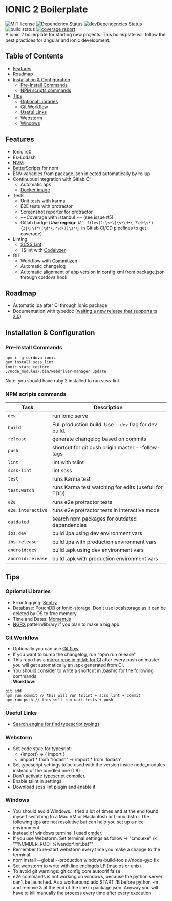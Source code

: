 # IONIC 2 Boilerplate
 [![MIT license](http://img.shields.io/badge/license-MIT-brightgreen.svg)](http://opensource.org/licenses/MIT) [![Dependency Status](https://david-dm.org/marcoturi/ionic2-boilerplate.svg)](https://david-dm.org/marcoturi/ionic2-boilerplate) [![devDependencies Status](https://david-dm.org/marcoturi/ionic2-boilerplate/dev-status.svg)](https://david-dm.org/marcoturi/ionic2-boilerplate?type=dev) ![build status](https://gitlab.com/marco_turi/ionic2-boilerplate/badges/master/build.svg) [![coverage report](https://gitlab.com/marco_turi/ionic2-boilerplate/badges/master/coverage.svg)](https://gitlab.com/marco_turi/ionic2-boilerplate/commits/master)
<br>A ionic 2 boilerplate for starting new projects. This boilerplate will follow the best practices for angular and ionic development.

## Table of Contents
- [Features](#features)
- [Roadmap](#Roadmap)
- [Installation & Configuration](#installation)
    - [Pre-Install Commands](#pre-install)
    - [NPM scripts commands](#npm-scripts)
- [Tips](#Tips)
    - [Optional Libraries](#optional-libraries)
    - [Git Workflow](#git-workflow)
    - [Useful Links](#links)
    - [Webstorm](#webstorm)
    - [Windows](#windows)

## Features
- Ionic rc0
- Es-Lodash
- [NVM](https://github.com/creationix/nvm)
- [BetterScripts](https://github.com/benoror/better-npm-run) for npm 
- ENV variables from package.json injected automatically by rollup
- Continuous Integration with Gitlab CI
    - Automatic apk
    - [Docker image](https://github.com/marcoturi/ionic-docker)
- Tests
    - Unit tests with karma
    - E2E tests with protractor 
    - Screenshot reporter for protractor
    - ~~Coverage with istanbul ~~ (see issue #5)
    - Gitlab badge (**Use regexp**: `All files(?:\s*\|\s*\d*\.?\d+\s*){3}\|\s*((\d*\.?\d+))\s*\|` in Gitlab CI/CD pipelines to get coverage)
- Linting
    - [SCSS Lint](https://github.com/HugoGiraudel/sass-boilerplate)
    - TSlint with [Codelyzer](https://github.com/mgechev/codelyzer)
- GIT 
    - Workflow with [Commitizen](https://github.com/commitizen/cz-cli) 
    - Automatic changelog
    - Automatic alignment of app version in config.xml from package.json through cordova hook

## Roadmap
- Automatic ipa after CI through ionic package
- Documentation with typedoc ([waiting a new release that supports ts 2.0](https://github.com/TypeStrong/typedoc/issues/234))

## <a name="installation"></a>Installation & Configuration
### <a name="pre-install"></a>Pre-Install Commands
```
npm i -g cordova ionic
gem install scss_lint
ionic state restore
./node_modules/.bin/webdriver-manager update
```
Note: you should have ruby 2 installed to run scss-lint.

### <a name="npm-scripts"></a>NPM scripts commands
| Task              | Description                                            |
|-------------------|--------------------------------------------------------|
| `dev`             | run ionic serve                                        |
| `build`           | Full production build. Use `--dev` flag for dev build. |
| `release`         | generate changelog based on commits                    |
| `push`            | shortcut for git push origin master --follow-tags      |
| `lint`            | lint with tslint                                       |
| `scss-lint`       | lint scss                                              |
| `test`            | runs Karma test                                        |
| `test:watch`      | runs Karma test watching for edits (usefull for TDD)   |
| `e2e`             | runs e2e protractor tests                              |
| `e2e:interactive` | runs e2e protractor tests in interactive mode          |
| `outdated`        | search npm packages for outdated dependencies          |
| `ios:dev`         | build .ipa using dev environment vars                  |
| `ios:release`     | build .ipa with production environment vars            |
| `android:dev`     | build .apk using dev environment vars                  |
| `android:release` | build .apk with production environment vars            |

## Tips
### <a name="optional-libraries"></a>Optional Libraries
- Error logging: [Sentry](https://docs.sentry.io/clients/javascript/integrations/angular2/)
- Database: [PouchDB](https://pouchdb.com/) or [Ionic-storage](https://github.com/driftyco/ionic-storage). Don't use localstorage as it can be deleted by OS to free memory.
- Time and Dates: [MomentJs](http://momentjs.com/)
- [NGRX](https://github.com/ngrx/store) pattern/library if you plan to make a big app. 

### <a name="git-workflow"></a>Git Workflow
- Optionally you can use [Git flow](http://danielkummer.github.io/git-flow-cheatsheet/)
- If you want to bump the changelog, run "npm run release"
- This repo has a [mirror repo in gitlab for CI](https://gitlab.com/marco_turi/ionic2-boilerplate) after every push on master you will get automatically an .apk generated from CI.
- You should consider to write a shortcut in .bashrc for the following commands<br>
**Workflow:**<br>
```
git add .
npm run commit // this will run tslint + scss lint + commit
npm run push // this will run unit tests + push
```

### <a name="links"></a>Useful Links
- [Search engine for find typescript typings](http://microsoft.github.io/TypeSearch/)

### <a name="webstorm"></a>Webstorm
- Set code style for typesript:
    - {import} -> { import }
    - import * from "lodash" -> import * from 'lodash'
- Set typescript settings to be used with the version inside node_modules instead of the bundled one (1.8)
- [Don't activate typescript compiler.](https://github.com/driftyco/ionic/issues/8303)
- Enable tslint in settings
- Download scss lint plugin and enable it

### <a name="windows"></a>Windows
- You should avoid Windows. I tried a lot of times and at the end found myself switching to a Mac VM or Hackintosh or Linux distro. The following tips are not resolutive but can help you set up a nice environment.
- Instead of windows terminal I used [cmder](https://github.com/cmderdev/cmder).
- If you use Webstorm. Set terminal settings as follow -> "cmd.exe" /k ""%CMDER_ROOT%\vendor\init.bat""
- Remember to re-start webstorm every time you make a change to the terminal.
- npm install --global --production windows-build-tools //node-gyp fix
- Set webstorm to write with line endingds LF (mac os or unix)
- To avoid git warnings: git config core.autocrlf false
- e2e commands is not working on windows, because the python server can't be launched. As a workaround add START /B before python -m and remove & at the end of the line in package.json. Anyway you will have to kill manually the process every time after every execution.
